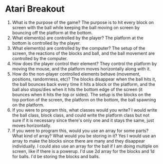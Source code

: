 # Atari Breakout

1. What is the purpose of the game?
The purpose is to hit every block on screen with the ball while keeping the ball moving on screen by bouncing off the platform at the bottom. 
2. What element(s) are controlled by the player?
The platform at the bottom is controlled by the player.
3. What element(s) are controlled by the computer?
The setup of the screen, the reactions of the blocks and ball, and the ball movement are controlled by the computer.
4. How does the player control their element?
They control the platform by moving the mouse, and the platform moves horizontally along with it.
5. How do the non-player controlled elements behave (movement, positions, randomness, etc)?
The blocks disappear when the ball hits it, the ball bounces back every time it hits a block or the platform, and the ball also stops/dies when it hits the bottom edge of the screen (it bounces when it hits the top or sides). The setup is the blocks on the top portion of the screen, the platform on the bottom, the ball spawning on the platform.
6. If you were to program this, what classes would you write?
I would write the ball class, block class, and could write the platform class but not sure if it is necessary since there's only one and it stays the same, just moves horizontally.
7. If you were to program this, would you use an array for some parts? What kind of array? What would you be storing in it?
Yes I would use an array to make the blocks since there are many and they disappear individually. I could also use an array for the ball if I am doing multiple on screen, like if there is a powerup. I'd use 2d array for the blocks and 1d for balls. I'd be storing the blocks and balls.
